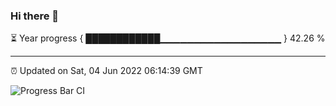 ### Hi there 👋

⏳ Year progress { ████████████▁▁▁▁▁▁▁▁▁▁▁▁▁▁▁▁▁▁ } 42.26 %

---

⏰ Updated on Sat, 04 Jun 2022 06:14:39 GMT

![Progress Bar CI](https://github.com/liununu/liununu/workflows/Progress%20Bar%20CI/badge.svg)
